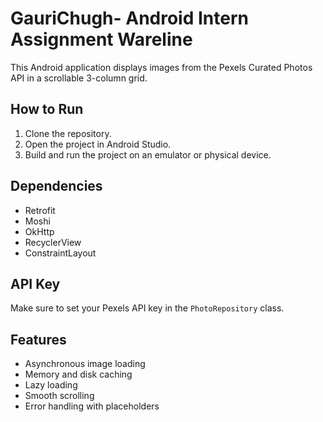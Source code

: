 # GauriChugh- Android Intern Assignment Wareline

This Android application displays images from the Pexels Curated Photos API in a scrollable 3-column grid.

## How to Run

1. Clone the repository.
2. Open the project in Android Studio.
3. Build and run the project on an emulator or physical device.

## Dependencies

- Retrofit
- Moshi
- OkHttp
- RecyclerView
- ConstraintLayout

## API Key

Make sure to set your Pexels API key in the `PhotoRepository` class.

## Features

- Asynchronous image loading
- Memory and disk caching
- Lazy loading
- Smooth scrolling
- Error handling with placeholders

